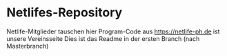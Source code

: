 # Netlifes-Repository
Netlife-Mitglieder tauschen hier Program-Code aus
https://netlife-ph.de  ist unsere Vereinsseite
Dies ist das Readme in der ersten Branch (nach Masterbranch)

